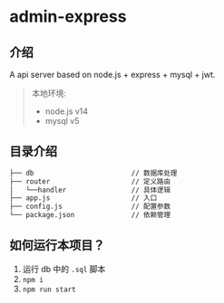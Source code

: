 # admin-express

## 介绍

A api server based on node.js + express + mysql + jwt.

> 本地环境:
>
> - node.js v14
> - mysql v5

## 目录介绍

```txt
├── db                        // 数据库处理
├── router                    // 定义路由
│   └──handler                // 具体逻辑
├── app.js                    // 入口
├── config.js                 // 配置参数
└── package.json              // 依赖管理
```

## 如何运行本项目？

1. 运行 db 中的 `.sql` 脚本
2. `npm i`
3. `npm run start`
